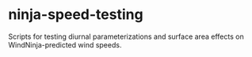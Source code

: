 ninja-speed-testing
===================

Scripts for testing diurnal parameterizations and surface area effects on WindNinja-predicted wind speeds.
